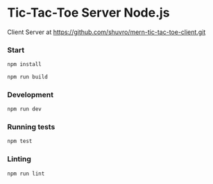 # Tic-Tac-Toe Server Node.js

Client Server at https://github.com/shuvro/mern-tic-tac-toe-client.git

### Start

````bash
npm install
````

````bash
npm run build
````

### Development

```bash
npm run dev
```

### Running tests

```bash
npm test
```

### Linting

```bash
npm run lint
```